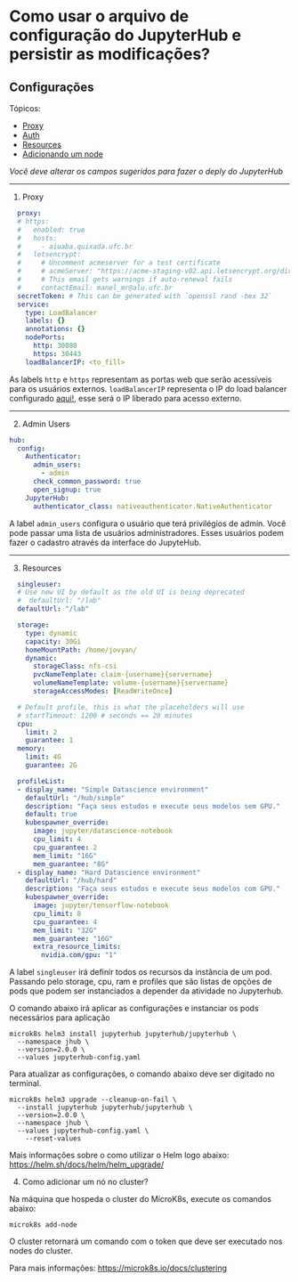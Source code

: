 # Como usar o arquivo de configuração do JupyterHub e persistir as modificações? 

## Configurações
Tópicos:
  - [Proxy](#proxy)
  - [Auth](#auth)
  - [Resources](#resources)
  - [Adicionando um node](#nos_cluster)

*Você deve alterar os campos sugeridos para fazer o deply do JupyterHub*

---

1. <p id="proxy">Proxy</p>
```yaml
  proxy:
  # https:
  #   enabled: true
  #   hosts:
  #     - aiuaba.quixada.ufc.br
  #   letsencrypt:
  #     # Uncomment acmeserver for a test certificate
  #     # acmeServer: "https://acme-staging-v02.api.letsencrypt.org/directory"
  #     # This email gets warnings if auto-renewal fails
  #     contactEmail: manel_mr@alu.ufc.br
  secretToken: # This can be generated with `openssl rand -hex 32`
  service:
    type: LoadBalancer
    labels: {}
    annotations: {}
    nodePorts:
      http: 30080 
      https: 30443
    loadBalancerIP: <to_fill> 
```

As labels `http` e `https` representam as portas web que serão acessíveis para os usuários externos. `loadBalancerIP` representa o IP do load balancer configurado [aqui!](../ansible/roles/master_config/tasks/microk8s-addons.yml), esse será o IP liberado para acesso externo.

---

2. <p id="auth">Admin Users</p>

```yaml
hub:
  config:
    Authenticator:
      admin_users:
        - admin
      check_common_password: true
      open_signup: true
    JupyterHub:
      authenticator_class: nativeauthenticator.NativeAuthenticator

```
A label `admin_users` configura o usuário que terá privilégios de admin. Você pode passar uma lista de usuários administradores. Esses usuários podem fazer o cadastro através da interface do JupyteHub.

---

3. <p id="resources">Resources</p>
```yaml
  singleuser:
  # Use new UI by default as the old UI is being deprecated
  #  defaultUrl: "/lab"
  defaultUrl: "/lab"

  storage:
    type: dynamic
    capacity: 30Gi
    homeMountPath: /home/jovyan/
    dynamic:
      storageClass: nfs-csi
      pvcNameTemplate: claim-{username}{servername}
      volumeNameTemplate: volume-{username}{servername}
      storageAccessModes: [ReadWriteOnce]

  # Default profile, this is what the placeholders will use
  # startTimeout: 1200 # seconds == 20 minutes
  cpu:
    limit: 2
    guarantee: 1
  memory:
    limit: 4G
    guarantee: 2G

  profileList:
  - display_name: "Simple Datascience environment"
    defaultUrl: "/hub/simple"
    description: "Faça seus estudos e execute seus modelos sem GPU."
    default: true
    kubespawner_override:
      image: jupyter/datascience-notebook
      cpu_limit: 4
      cpu_guarantee: 2
      mem_limit: "16G"
      mem_guarantee: "8G"
  - display_name: "Hard Datascience environment"
    defaultUrl: "/hub/hard"
    description: "Faça seus estudos e execute seus modelos com GPU."
    kubespawner_override:
      image: jupyter/tensorflow-notebook
      cpu_limit: 8
      cpu_guarantee: 4
      mem_limit: "32G"
      mem_guarantee: "16G"
      extra_resource_limits:
        nvidia.com/gpu: "1"
```

A label `singleuser` irá definir todos os recursos da instância de um pod. Passando pelo storage, cpu, ram e profiles que são listas de opções de pods que podem ser instanciados a depender da atividade no Jupyterhub.

O comando abaixo irá aplicar as configurações e instanciar os pods necessários para aplicação


```shell
microk8s helm3 install jupyterhub jupyterhub/jupyterhub \
  --namespace jhub \
  --version=2.0.0 \
  --values jupyterhub-config.yaml
```

Para atualizar as configurações, o comando abaixo deve ser digitado no terminal.

```shell
microk8s helm3 upgrade --cleanup-on-fail \
  --install jupyterhub jupyterhub/jupyterhub \
  --version=2.0.0 \
  --namespace jhub \
  --values jupyterhub-config.yaml \
	--reset-values
```

Mais informações sobre o como utilizar o Helm logo abaixo:
https://helm.sh/docs/helm/helm_upgrade/


4. <p id="nos_cluster">Como adicionar um nó no cluster?</p>

Na máquina que hospeda o cluster do MicroK8s, execute os comandos abaixo:
```shell
microk8s add-node
```

O cluster retornará um comando com o token que deve ser executado nos nodes do cluster.

Para mais informações: https://microk8s.io/docs/clustering

